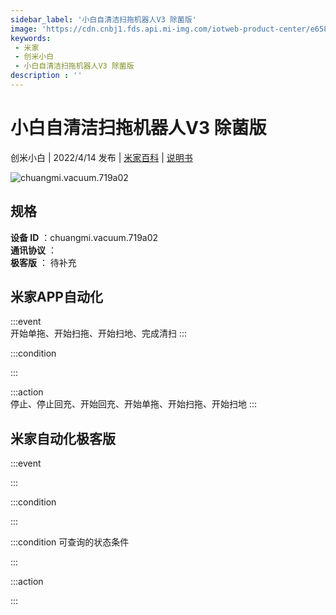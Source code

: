 ```yaml
---
sidebar_label: '小白自清洁扫拖机器人V3 除菌版'
image: 'https://cdn.cnbj1.fds.api.mi-img.com/iotweb-product-center/e6582b98d60e0462852651e1d771af0e_1648472045190.png?GalaxyAccessKeyId=AKVGLQWBOVIRQ3XLEW&Expires=9223372036854775807&Signature=0c36r2ERZVRDJwmlmQG7y7Kca9o='
keywords: 
 - 米家
 - 创米小白
 - 小白自清洁扫拖机器人V3 除菌版
description : ''
---
```

# 小白自清洁扫拖机器人V3 除菌版

创米小白 | 2022/4/14 发布 | [米家百科](https://home.mi.com/webapp/content/baike/product/index.html?model=chuangmi.vacuum.719a02) | [说明书](https://home.mi.com/views/introduction.html?model=chuangmi.vacuum.719a02&region=cn)

![chuangmi.vacuum.719a02](https://cdn.cnbj1.fds.api.mi-img.com/iotweb-product-center/e6582b98d60e0462852651e1d771af0e_1648472045190.png?GalaxyAccessKeyId=AKVGLQWBOVIRQ3XLEW&Expires=9223372036854775807&Signature=0c36r2ERZVRDJwmlmQG7y7Kca9o=)

## 规格  
> 
**设备 ID** ：chuangmi.vacuum.719a02  
**通讯协议** ：  
**极客版**  ： 待补充 


## 米家APP自动化  

:::event  
开始单拖、开始扫拖、开始扫地、完成清扫
:::

:::condition  

:::

:::action   
停止、停止回充、开始回充、开始单拖、开始扫拖、开始扫地
:::

## 米家自动化极客版  

:::event  

:::

:::condition  

:::

:::condition 可查询的状态条件  

:::

:::action  

:::

        
